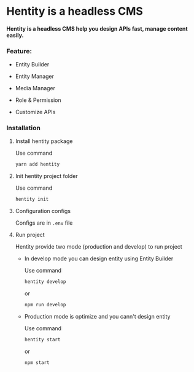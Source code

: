 # Hentity is a headless CMS

#### Hentity is a headless CMS help you design APIs fast, manage content easily.



### Feature:

- Entity Builder

- Entity Manager

- Media Manager

- Role & Permission

- Customize APIs

### Installation

1. Install hentity package

   Use command

   ```bash
   yarn add hentity
   ```

2. Init hentity project folder

   Use command

   ```bash
   hentity init
   ```

3. Configuration configs

   Configs are in `.env` file

4. Run project

    Hentity provide two mode (production and develop) to run project

    - In develop mode you can design entity using Entity Builder
    
        Use command

        ```bash
        hentity develop
        ```

        or

        ```bash
        npm run develop
        ```
    
    - Production mode is optimize and you cann't design entity
    
        Use command

        ```bash
        hentity start
        ```

        or

        ```bash
        npm start
        ```
